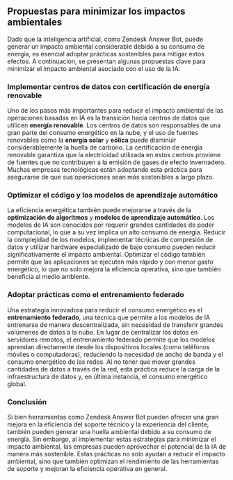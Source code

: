 ## Propuestas para minimizar los impactos ambientales

Dado que la inteligencia artificial, como Zendesk Answer Bot, puede generar un impacto ambiental considerable debido a su consumo de energía, es esencial adoptar prácticas sostenibles para mitigar estos efectos. A continuación, se presentan algunas propuestas clave para minimizar el impacto ambiental asociado con el uso de la IA:

### **Implementar centros de datos con certificación de energía renovable**
Uno de los pasos más importantes para reducir el impacto ambiental de las operaciones basadas en IA es la transición hacia centros de datos que utilicen **energía renovable**. Los centros de datos son responsables de una gran parte del consumo energético en la nube, y el uso de fuentes renovables como la **energía solar** y **eólica** puede disminuir considerablemente la huella de carbono. La certificación de energía renovable garantiza que la electricidad utilizada en estos centros proviene de fuentes que no contribuyen a la emisión de gases de efecto invernadero. Muchas empresas tecnológicas están adoptando esta práctica para asegurarse de que sus operaciones sean más sostenibles a largo plazo.

### **Optimizar el código y los modelos de aprendizaje automático**
La eficiencia energética también puede mejorarse a través de la **optimización de algoritmos** y **modelos de aprendizaje automático**. Los modelos de IA son conocidos por requerir grandes cantidades de poder computacional, lo que a su vez implica un alto consumo de energía. Reducir la complejidad de los modelos, implementar técnicas de compresión de datos y utilizar hardware especializado de bajo consumo pueden reducir significativamente el impacto ambiental. Optimizar el código también permite que las aplicaciones se ejecuten más rápido y con menor gasto energético, lo que no solo mejora la eficiencia operativa, sino que también beneficia al medio ambiente.

### **Adoptar prácticas como el entrenamiento federado**
Una estrategia innovadora para reducir el consumo energético es el **entrenamiento federado**, una técnica que permite a los modelos de IA entrenarse de manera descentralizada, sin necesidad de transferir grandes volúmenes de datos a la nube. En lugar de centralizar los datos en servidores remotos, el entrenamiento federado permite que los modelos aprendan directamente desde los dispositivos locales (como teléfonos móviles o computadoras), reduciendo la necesidad de ancho de banda y el consumo energético de las redes. Al no tener que mover grandes cantidades de datos a través de la red, esta práctica reduce la carga de la infraestructura de datos y, en última instancia, el consumo energético global.

### **Conclusión**
Si bien herramientas como Zendesk Answer Bot pueden ofrecer una gran mejora en la eficiencia del soporte técnico y la experiencia del cliente, también pueden generar una huella ambiental debido a su consumo de energía. Sin embargo, al implementar estas estrategias para minimizar el impacto ambiental, las empresas pueden aprovechar el potencial de la IA de manera más sostenible. Estas prácticas no solo ayudan a reducir el impacto ambiental, sino que también optimizan el rendimiento de las herramientas de soporte y mejoran la eficiencia operativa en general.
